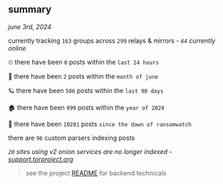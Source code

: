 
## summary
_june 3rd, 2024_

currently tracking `163` groups across `299` relays & mirrors - _`64` currently online_

⏲ there have been `0` posts within the `last 24 hours`

🦈 there have been `2` posts within the `month of june`

🪐 there have been `506` posts within the `last 90 days`

🏚 there have been `999` posts within the `year of 2024`

🦕 there have been `10281` posts `since the dawn of ransomwatch`

there are `96` custom parsers indexing posts

_`20` sites using v2 onion services are no longer indexed - [support.torproject.org](https://support.torproject.org/onionservices/v2-deprecation/)_

> see the project [README](https://github.com/joshhighet/ransomwatch#ransomwatch--) for backend technicals

